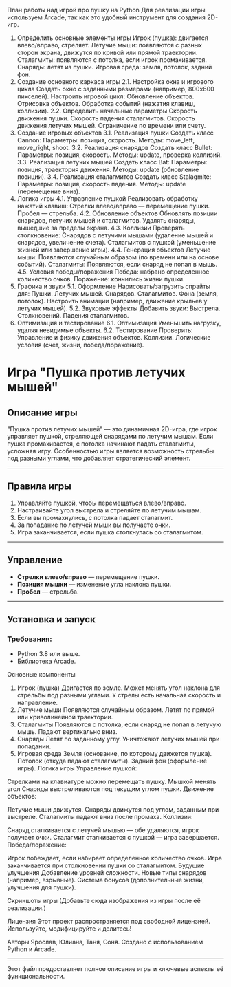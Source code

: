 План работы над игрой про пушку на Python
Для реализации игры используем Arcade, так как это удобный инструмент для создания 2D-игр.

1. Определить основные элементы игры
Игрок (пушка): двигается влево/вправо, стреляет.
Летучие мыши: появляются с разных сторон экрана, движутся по кривой или прямой траектории.
Сталагмиты: появляются с потолка, если игрок промахивается.
Снаряды: летят из пушки.
Игровая среда: земля, потолок, задний фон.
2. Создание основного каркаса игры
2.1. Настройка окна и игрового цикла
Создать окно с заданными размерами (например, 800x600 пикселей).
Настроить игровой цикл:
Обновление объектов.
Отрисовка объектов.
Обработка событий (нажатия клавиш, коллизии).
2.2. Определить начальные параметры
Скорость движения пушки.
Скорость падения сталагмитов.
Скорость движения летучих мышей.
Ограничение по времени или счету.
3. Создание игровых объектов
3.1. Реализация пушки
Создать класс Cannon:
Параметры: позиция, скорость.
Методы: move_left, move_right, shoot.
3.2. Реализация снарядов
Создать класс Bullet:
Параметры: позиция, скорость.
Методы: update, проверка коллизий.
3.3. Реализация летучих мышей
Создать класс Bat:
Параметры: позиция, траектория движения.
Методы: update (обновление позиции).
3.4. Реализация сталагмитов
Создать класс Stalagmite:
Параметры: позиция, скорость падения.
Методы: update (перемещение вниз).
4. Логика игры
4.1. Управление пушкой
Реализовать обработку нажатий клавиш:
Стрелки влево/вправо — перемещение пушки.
Пробел — стрельба.
4.2. Обновление объектов
Обновлять позиции снарядов, летучих мышей и сталагмитов.
Удалять снаряды, вышедшие за пределы экрана.
4.3. Коллизии
Проверять столкновение:
Снарядов с летучими мышами (удаление мышей и снарядов, увеличение счета).
Сталагмитов с пушкой (уменьшение жизней или завершение игры).
4.4. Генерация объектов
Летучие мыши:
Появляются случайным образом (по времени или на основе событий).
Сталагмиты:
Появляются, если снаряд не попал в мышь.
4.5. Условия победы/поражения
Победа: набрано определенное количество очков.
Поражение: кончились жизни пушки.
5. Графика и звуки
5.1. Оформление
Нарисовать/загрузить спрайты для:
Пушки.
Летучих мышей.
Снарядов.
Сталагмитов.
Фона (земля, потолок).
Настроить анимации (например, движение крыльев у летучих мышей).
5.2. Звуковые эффекты
Добавить звуки:
Выстрела.
Столкновений.
Падения сталагмитов.
6. Оптимизация и тестирование
6.1. Оптимизация
Уменьшить нагрузку, удаляя невидимые объекты.
6.2. Тестирование
Проверить:
Управление и физику движения объектов.
Коллизии.
Логические условия (счет, жизни, победа/поражение).


# Игра "Пушка против летучих мышей"

## Описание игры
"Пушка против летучих мышей" — это динамичная 2D-игра, где игрок управляет пушкой, стреляющей снарядами по летучим мышам. Если пушка промахивается, с потолка начинают падать сталагмиты, усложняя игру. Особенностью игры является возможность стрельбы под разными углами, что добавляет стратегический элемент.

---

## Правила игры
1. Управляйте пушкой, чтобы перемещаться влево/вправо.
2. Настраивайте угол выстрела и стреляйте по летучим мышам.
3. Если вы промахнулись, с потолка падает сталагмит.
4. За попадание по летучей мыши вы получаете очки.
5. Игра заканчивается, если пушка столкнулась со сталагмитом.

---

## Управление
- **Стрелки влево/вправо** — перемещение пушки.
- **Позиция мышки** — изменение угла наклона пушки.
- **Пробел** — стрельба.

---

## Установка и запуск
### Требования:
- Python 3.8 или выше.
- Библиотека Arcade.

Основные компоненты
1. Игрок (пушка)
Двигается по земле.
Может менять угол наклона для стрельбы под разными углами.
У стрелы есть начальная скорость и направление.
2. Летучие мыши
Появляются случайным образом.
Летят по прямой или криволинейной траектории.
3. Сталагмиты
Появляются с потолка, если снаряд не попал в летучую мышь.
Падают вертикально вниз.
4. Снаряды
Летят по заданному углу.
Уничтожают летучих мышей при попадании.
5. Игровая среда
Земля (основание, по которому движется пушка).
Потолок (откуда падают сталагмиты).
Задний фон (оформление игры).
Логика игры
Управление пушкой:

Стрелками на клавиатуре можно перемещать пушку.
Мышкой менять угол
Снаряды выстреливаются под текущим углом пушки.
Движение объектов:

Летучие мыши движутся.
Снаряды движутся под углом, заданным при выстреле.
Сталагмиты падают вниз после промаха.
Коллизии:

Снаряд сталкивается с летучей мышью — обе удаляются, игрок получает очки.
Сталагмит сталкивается с пушкой — игра завершается.
Победа/поражение:

Игрок побеждает, если набирает определенное количество очков.
Игра заканчивается при столкновении пушки со сталагмитом.
Будущие улучшения
Добавление уровней сложности.
Новые типы снарядов (например, взрывные).
Система бонусов (дополнительные жизни, улучшения для пушки).

Скриншоты игры
(Добавьте сюда изображения из игры после её реализации.)

Лицензия
Этот проект распространяется под свободной лицензией. Используйте, модифицируйте и делитесь!

Авторы
Ярослав, Юлиана, Таня, Соня.
Создано с использованием Python и Arcade.



---

Этот файл предоставляет полное описание игры и ключевые аспекты её функциональности.
